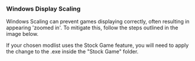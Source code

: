 ### Windows Display Scaling
Windows Scaling can prevent games displaying correctly, often resulting in appearing 'zoomed in'. To mitigate this, follow the steps outlined in the image below.

If your chosen modlist uses the Stock Game feature, you will need to apply the change to the .exe inside the "Stock Game" folder.